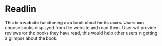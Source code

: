 # Readlin
This is a website functioning as a book cloud for its users. Users can choose books displayed from the website and read them. User will provide reviews for the books they have read, this would help other users in getting a glimpse about the book.

